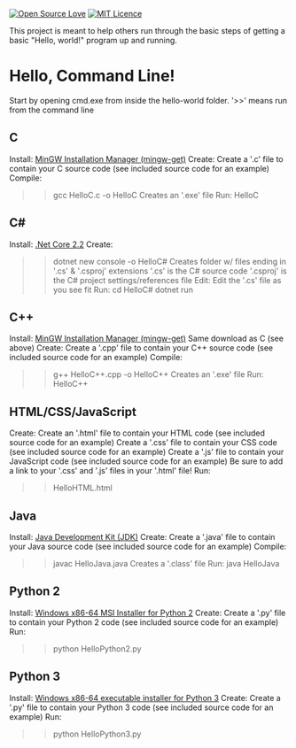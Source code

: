 [![Open Source Love](https://badges.frapsoft.com/os/v1/open-source-175x29.png?v=103)](https://github.com/ellerbrock/open-source-badges/)
[![MIT Licence](https://badges.frapsoft.com/os/mit/mit-150x33.png?v=103)](https://opensource.org/licenses/mit-license.php)

This project is meant to help others run through the basic steps of getting a basic "Hello, world!" program up and running. 


# Hello, Command Line!

  Start by opening cmd.exe from inside the hello-world folder.
  '>>' means run from the command line

## C
Install:
  [MinGW Installation Manager (mingw-get)](https://osdn.net/projects/mingw/releases/)
Create:
  Create a '.c' file to contain your C source code (see included source code for an example)
Compile:
  >> gcc HelloC.c -o HelloC
  Creates an '.exe' file
Run:
  >> HelloC

## C\#
Install:
  [.Net Core 2.2](https://dotnet.microsoft.com/download)
Create:
  >> dotnet new console -o HelloC#
  Creates folder w/ files ending in '.cs' & '.csproj' extensions
  '.cs' is the C# source code
  '.csproj' is the C# project settings/references file
Edit:
  Edit the '.cs' file as you see fit
Run:
  >> cd HelloC#
  >> dotnet run

## C++
Install:
  [MinGW Installation Manager (mingw-get)](https://osdn.net/projects/mingw/releases/)
  Same download as C (see above)
Create:
  Create a '.cpp' file to contain your C++ source code (see included source code for an example)
Compile:
  >> g++ HelloC++.cpp -o HelloC++
  Creates an '.exe' file
Run:
  >> HelloC++

## HTML/CSS/JavaScript
Create:
  Create an '.html' file to contain your HTML code (see included source code for an example)
  Create a '.css' file to contain your CSS code (see included source code for an example)
  Create a '.js' file to contain your JavaScript code (see included source code for an example)
  Be sure to add a link to your '.css' and '.js' files in your '.html' file!
Run:
  >> HelloHTML.html

## Java
Install:
  [Java Development Kit (JDK)](https://www.oracle.com/technetwork/java/javase/downloads/index.html)
Create:
  Create a '.java' file to contain your Java source code (see included source code for an example)
Compile:
  >> javac HelloJava.java
  Creates a '.class' file
Run:
  >> java HelloJava

## Python 2
Install:
  [Windows x86-64 MSI Installer for Python 2](https://www.python.org/downloads/release/python-2715/)
Create:
  Create a '.py' file to contain your Python 2 code (see included source code for an example)
Run:
  >> python HelloPython2.py

## Python 3
Install:
  [Windows x86-64 executable installer for Python 3](https://www.python.org/downloads/release/python-372/)
Create:
  Create a '.py' file to contain your Python 3 code (see included source code for an example)
Run:
  >> python HelloPython3.py
